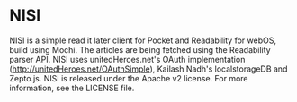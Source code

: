 NISI
==============================

NISI is a simple read it later client for Pocket and Readability for webOS, build using Mochi. The articles are being fetched using the Readability parser API. NISI uses unitedHeroes.net's OAuth implementation (http://unitedHeroes.net/OAuthSimple), Kailash Nadh's localstorageDB and Zepto.js. NISI is released under the Apache v2 license. For more information, see the LICENSE file. 
